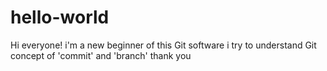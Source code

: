 # hello-world

Hi everyone!
i'm a new beginner of this Git software
i try to understand Git concept of 'commit' and 'branch'
thank you
